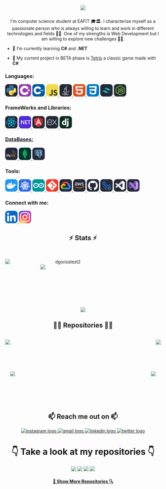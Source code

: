 <h1 align="center">
  <a href="https://git.io/typing-svg">
    <img src="https://readme-typing-svg.herokuapp.com/?lines=Hello,+There!+👋;This+is+DavidGT....;Nice+to+meet+you!&center=true&size=30">
  </a>
</h1>
  <div align="center"> 
  <p align="center">
    I'm computer science student at EAFIT 🎓🏛. I characterize myself as a passionate person who is always willing to learn and work in different technologies and fields 🤖🧠.
    One of my strengths is Web  Development but I am willing to explore new challenges 👀💡.
</p> 

</div>

- 🌱 I’m currently learning **C#** and **.NET**

- 🔭 My current project in BETA phase is [Tetris](https://github.com/dgonzalezt2/Tetris) a classic game made with **C#**
  
<h3 align="left">Languages: </h3>
<p align="left">
  <a href="https://www.python.org" target="_blank" rel="noreferrer">
    <img src="https://raw.githubusercontent.com/tandpfun/skill-icons/e67133bc60d96561bc247dfbc3eece0a897285c8/icons/Python-Dark.svg" alt="python" width="40" height="40"/>
  </a>
  <a href="https://www.cprogramming.com/" target="_blank" rel="noreferrer">
    <img src="https://raw.githubusercontent.com/tandpfun/skill-icons/e67133bc60d96561bc247dfbc3eece0a897285c8/icons/CS.svg" alt="c#" width="40" height="40"/>
  </a>
  <a href="https://www.cprogramming.com/" target="_blank" rel="noreferrer">
    <img src="https://raw.githubusercontent.com/tandpfun/skill-icons/e67133bc60d96561bc247dfbc3eece0a897285c8/icons/CPP.svg" alt="c" width="40" height="40"/>
  </a>
  <a href="https://developer.mozilla.org/en-US/docs/Web/JavaScript" target="_blank" rel="noreferrer">
    <img src="https://raw.githubusercontent.com/tandpfun/skill-icons/e67133bc60d96561bc247dfbc3eece0a897285c8/icons/JavaScript.svg" alt="javascript" width="40" height="40"/>
  </a>
    <a href="https://www.java.com" target="_blank" rel="noreferrer">
    <img src="https://raw.githubusercontent.com/tandpfun/skill-icons/e67133bc60d96561bc247dfbc3eece0a897285c8/icons/Java-Dark.svg" alt="java" width="40" height="40"/>
  </a>
  <a href="https://html.com/" target="_blank" rel="noreferrer">
    <img src="https://raw.githubusercontent.com/tandpfun/skill-icons/e67133bc60d96561bc247dfbc3eece0a897285c8/icons/HTML.svg" alt="html" width="40" height="40"/>
  </a>
   <a href="https://tailwindcss.com/" target="_blank" rel="noreferrer"> <img src="https://raw.githubusercontent.com/tandpfun/skill-icons/e67133bc60d96561bc247dfbc3eece0a897285c8/icons/CSS.svg" alt="tailwind" width="40" height="40"/> 
</a> 
<a href="https://tailwindcss.com/" target="_blank" rel="noreferrer"> <img src="https://raw.githubusercontent.com/tandpfun/skill-icons/e67133bc60d96561bc247dfbc3eece0a897285c8/icons/TailwindCSS-Dark.svg" alt="tailwind" width="40" height="40"/> 
</a>
 <a href="https://nodejs.org" target="_blank" rel="noreferrer"> <img src="https://raw.githubusercontent.com/tandpfun/skill-icons/e67133bc60d96561bc247dfbc3eece0a897285c8/icons/NodeJS-Dark.svg" alt="nodejs" width="40" height="40"/> 
</a>
</p>

<h3 align="left">FrameWorks and Libraries:</h3>
<p align="left">
   <a href="https://reactjs.org/" target="_blank" rel="noreferrer">
    <img src="https://raw.githubusercontent.com/tandpfun/skill-icons/e67133bc60d96561bc247dfbc3eece0a897285c8/icons/React-Dark.svg" alt="react" width="40" height="40"/>
  </a>
  <a href="https://dotnet.microsoft.com/es-es/learn/dotnet/what-is-dotnet/" target="_blank" rel="noreferrer">
    <img src="https://raw.githubusercontent.com/tandpfun/skill-icons/e67133bc60d96561bc247dfbc3eece0a897285c8/icons/DotNet.svg" alt="net" width="40" height="40"/>
  </a>
  <a href="https://https://angular.io//" target="_blank" rel="noreferrer">
    <img src="https://raw.githubusercontent.com/tandpfun/skill-icons/e67133bc60d96561bc247dfbc3eece0a897285c8/icons/Angular-Dark.svg" alt="angular" width="40" height="40"/>
  </a>
  <a href="https://expressjs.com" target="_blank" rel="noreferrer">
    <img src="https://raw.githubusercontent.com/tandpfun/skill-icons/e67133bc60d96561bc247dfbc3eece0a897285c8/icons/ExpressJS-Dark.svg" alt="express" width="40" height="40"/>
  </a>
  <a href="https://www.djangoproject.com/" target="_blank" rel="noreferrer"> <img src="https://raw.githubusercontent.com/tandpfun/skill-icons/e67133bc60d96561bc247dfbc3eece0a897285c8/icons/Django.svg" alt="django" width="40" height="40"/>
</p>


<h3 align="left">DataBases:</h3>
<p align="left">
  <a href="https://www.mysql.com/" target="_blank" rel="noreferrer">
    <img src="https://raw.githubusercontent.com/tandpfun/skill-icons/e67133bc60d96561bc247dfbc3eece0a897285c8/icons/MySQL-Dark.svg" alt="mysql" width="40" height="40"/>
  </a>
  <a href="https://www.mongodb.com/" target="_blank" rel="noreferrer">
    <img src="https://raw.githubusercontent.com/tandpfun/skill-icons/e67133bc60d96561bc247dfbc3eece0a897285c8/icons/MongoDB.svg" alt="mongodb" width="40" height="40"/>
  </a>
  <a href="https://www.postgresql.org" target="_blank" rel="noreferrer">
    <img src="https://raw.githubusercontent.com/tandpfun/skill-icons/e67133bc60d96561bc247dfbc3eece0a897285c8/icons/PostgreSQL-Dark.svg" alt="postgresql" width="40" height="40"/>
  </a>
</p>

<h3 align="left">Tools:</h3>
<p align="left">
  <a href="https://www.docker.com/" target="_blank" rel="noreferrer">
    <img src="https://raw.githubusercontent.com/tandpfun/skill-icons/e67133bc60d96561bc247dfbc3eece0a897285c8/icons/Docker.svg" alt="docker" width="40" height="40"/>
  </a>
  <a href="https://kubernetes.io" target="_blank" rel="noreferrer">
    <img src="https://raw.githubusercontent.com/tandpfun/skill-icons/e67133bc60d96561bc247dfbc3eece0a897285c8/icons/Kubernetes.svg" alt="kubernetes" width="40" height="40"/>
  </a>
  <a href="https://www.arduino.cc/" target="_blank" rel="noreferrer">
    <img src="https://raw.githubusercontent.com/tandpfun/skill-icons/e67133bc60d96561bc247dfbc3eece0a897285c8/icons/Arduino.svg" alt="arduino" width="40" height="40"/>
  </a>
  <a href="https://git-scm.com/" target="_blank" rel="noreferrer">
    <img src="https://raw.githubusercontent.com/tandpfun/skill-icons/e67133bc60d96561bc247dfbc3eece0a897285c8/icons/Git.svg" alt="git" width="40" height="40"/>
  </a>
  <a href="https://cloud.google.com" target="_blank" rel="noreferrer">
    <img src="https://raw.githubusercontent.com/tandpfun/skill-icons/e67133bc60d96561bc247dfbc3eece0a897285c8/icons/GCP-Dark.svg" alt="gcp" width="40" height="40"/>
  </a>
    <a href="https://aws.amazon.com/es/" target="_blank" rel="noreferrer">
    <img src="https://raw.githubusercontent.com/tandpfun/skill-icons/65dea6c4eaca7da319e552c09f4cf5a9a8dab2c8/icons/AWS-Dark.svg" alt="gcp" width="40" height="40"/>
  </a>
    <a href="https://https://github.com/dgonzalezt2/" target="_blank" rel="noreferrer">
    <img src="https://raw.githubusercontent.com/tandpfun/skill-icons/e67133bc60d96561bc247dfbc3eece0a897285c8/icons/Github-Dark.svg" alt="git" width="40" height="40"/>
  </a>
    <a href="https://git-scm.com/" target="_blank" rel="noreferrer">
    <img src="https://raw.githubusercontent.com/tandpfun/skill-icons/e67133bc60d96561bc247dfbc3eece0a897285c8/icons/GithubActions-Dark.svg" alt="git" width="40" height="40"/>
  </a>
  <a href="https://code.visualstudio.com/" target="_blank" rel="noreferrer"> <img src="https://raw.githubusercontent.com/tandpfun/skill-icons/e67133bc60d96561bc247dfbc3eece0a897285c8/icons/VSCode-Dark.svg" alt="visual" width="40" height="40"/> 
</a>
  <a href="https://code.visualstudio.com/" target="_blank" rel="noreferrer"> <img src="https://raw.githubusercontent.com/tandpfun/skill-icons/e67133bc60d96561bc247dfbc3eece0a897285c8/icons/VisualStudio-Dark.svg" alt="visual" width="40" height="40"/> 
</a>
 </p>

<h3 align="left">Connect with me:</h3>
<p align="left">
  <a href="https://www.linkedin.com/in/david-gonz%C3%A1lez-tamayo/" target="_blank" rel="noreferrer">
    <img src="https://raw.githubusercontent.com/tandpfun/skill-icons/de91fca307a83d75fc5b1f6ce24540454acead41/icons/LinkedIn.svg" alt="Linkedin" width="40" height="40"/>
  </a>
  <a href="https://www.instagram.com/davidgonza0326/" target="_blank" rel="noreferrer">
    <img src="https://raw.githubusercontent.com/tandpfun/skill-icons/e67133bc60d96561bc247dfbc3eece0a897285c8/icons/Instagram.svg" alt="Instagram" width="40" height="40"/>
  </a>
</p>

</h3>
<h2 align="center">⚡ Stats ⚡</h2>

<br>
<p align=center>
  <div align=center>
    <a href="https://github.com/denvercoder1/github-readme-streak-stats" title="Go to Source">
      <img align="left" width=390 src="https://github-readme-streak-stats.herokuapp.com/?user=dgonzalezt2&theme=react&border=61dafb&hide_border=true" alt="dgonzalezt2" />
    </a>
    <a href="https://github.com/anuraghazra/github-readme-stats" title="Go to Source">
      <img align="right" width=390 src="https://egonzalezt.vercel.app//api?username=dgonzalezt2&show_icons=true&theme=react&border_color=61dafb&hide_border=true" />
    </a>
  </div>
  <br><br><br><br><br><br><br><br><br>
  <div align=center>
    <a href="https://github.com/anuraghazra/github-readme-stats">
      <img width=390 align="center" src="https://egonzalezt.vercel.app//api/top-langs/?username=dgonzalezt2&hide=c%23,powershell,Mathematica,Ruby,Objective-C,Objective-C%2b%2b,Cuda&title_color=61dafb&text_color=ffffff&icon_color=61dafb&bg_color=20232a&langs_count=8&layout=compact&border_color=61dafb&hide_border=true" />
    </a>
  </div>
  <div align="center">
  
  <h2 align="center">👨‍💻 Repositories 👨‍💻</h2>
<br>
<div width="100%" align="center">
    <a align="left" href="https://github.com/dgonzalezt2/FireFly" title="FireFly"><img align="left" height="115" src="https://egonzalezt.vercel.app//api/pin/?username=dgonzalezt2&repo=FireFly&theme=react&border_color=61dafb&border_radius=10"></a>
    <a align="right" href="https://github.com/dgonzalezt2/MSSQL_with_PythonGUI" title="MSSQL_with_PythonGUI"><img align="right" height="115" src="https://egonzalezt.vercel.app//api/pin/?username=dgonzalezt2&repo=MSSQL_with_PythonGUI&theme=react&border_color=61dafb&border_radius=10"></a>
</div>
<br/><br/><br/><br/><br/><br/>
<div width="100%" align="center">
  <a align="left" href="https://github.com/dgonzalezt2/API-Movies" title="API-Movies Kubernets"><img align="left" height="115" src="https://egonzalezt.vercel.app//api/pin/?username=dgonzalezt2&repo=API-Movies&theme=react&border_color=61dafb&border_radius=10"></a>
  <a align="right" href="https://github.com/dgonzalezt2/Days_Counter" title="Counter with React"><img align="right" height="115" src="https://egonzalezt.vercel.app//api/pin/?username=dgonzalezt2&repo=Days_Counter&theme=react&border_color=61dafb&border_radius=10"></a>
</div>
<br/><br/><br/><br/><br/><br/>

  
  <h2 align="center">📫 Reach me out on 📫</h2>
 <a href="https://www.instagram.com/davidgonza0326/"><img src="https://img.shields.io/static/v1?message=Instagram&logo=instagram&label=&color=E4405F&logoColor=white&labelColor=&style=for-the-badge" height="35" alt="instagram logo"  /> </a>
 <a href="mailto:davidgonzaleztamayo@gmail.com"> <img src="https://img.shields.io/static/v1?message=Gmail&logo=gmail&label=&color=D14836&logoColor=white&labelColor=&style=for-the-badge" height="35" alt="gmail logo"  /> </a>
 <a href="https://www.linkedin.com/in/david-gonz%C3%A1lez-tamayo/">  <img src="https://img.shields.io/static/v1?message=LinkedIn&logo=linkedin&label=&color=0077B5&logoColor=white&labelColor=&style=for-the-badge" height="35" alt="linkedin logo"  /> </a>
<a href="https://twitter.com/David2126133">  <img src="https://img.shields.io/static/v1?message=Twitter&logo=twitter&label=&color=1DA1F2&logoColor=white&labelColor=&style=for-the-badge" height="35" alt="twitter logo"  /> </a>

<div align="center">
  <h1>👇 Take a look at my repositories 👇</h1>
</div>
<div align="center">
 <img src="https://badges.pufler.dev/visits/dgonzalezt2/ritik307"/> 
 <img src="https://badges.pufler.dev/years/dgonzalezt2"/>
 <img src="https://badges.pufler.dev/repos/dgonzalezt2"/>
 <img src="https://badges.pufler.dev/commits/monthly/dgonzalezt2" />
</div>
<h4 align="center">
  <a href="https://github.com/dgonzalezt2?tab=repositories" title="Show Repositories">🔎 Show More Repositories 🔍</a>
</h4>

<!--
**dgonzalezt2/dgonzalezt2** is a ✨ _special_ ✨ repository because its `README.md` (this file) appears on your GitHub profile.

Here are some ideas to get you started:

- 🔭 I’m currently working on ...
- 🌱 I’m currently learning ...
- 👯 I’m looking to collaborate on ...
- 🤔 I’m looking for help with ...
- 💬 Ask me about ...
- 📫 How to reach me: ...
- 😄 Pronouns: ...
- ⚡ Fun fact: ...
-->
